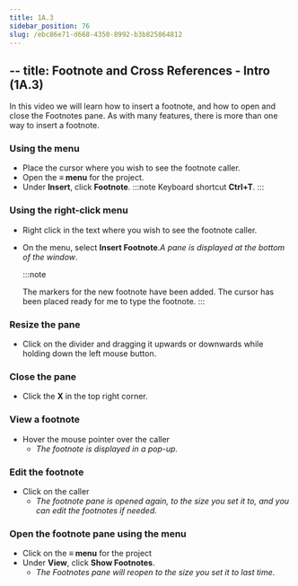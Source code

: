```yaml
---
title: 1A.3
sidebar_position: 76
slug: /ebc86e71-d668-4350-8992-b3b825864812
---
```




## -- title: Footnote and Cross References - Intro (1A.3)


In this video we will learn how to insert a footnote, and how to open and close the Footnotes pane. As with many features, there is more than one way to insert a footnote.


### Using the menu

- Place the cursor where you wish to see the footnote caller.
- Open the **≡ menu** for the project.
- Under **Insert**, click **Footnote**. :::note Keyboard shortcut **Ctrl+T**. :::

### Using the right-click menu

- Right click in the text where you wish to see the footnote caller.
- On the menu, select **Insert Footnote**._A pane is displayed at the bottom of the window_.

	:::note


	The markers for the new footnote have been added. The cursor has been placed ready for me to type the footnote. :::


### Resize the pane

- Click on the divider and dragging it upwards or downwards while holding down the left mouse button.

### Close the pane

- Click the **X** in the top right corner.

### View a footnote

- Hover the mouse pointer over the caller
	- _The footnote is displayed in a pop-up._

### Edit the footnote

- Click on the caller
	- _The footnote pane is opened again, to the size you set it to, and you can edit the footnotes if needed._

### Open the footnote pane using the menu

- Click on the **≡ menu** for the project
- Under **View**, click **Show Footnotes**.
	- _The Footnotes pane will reopen to the size you set it to last time_.
